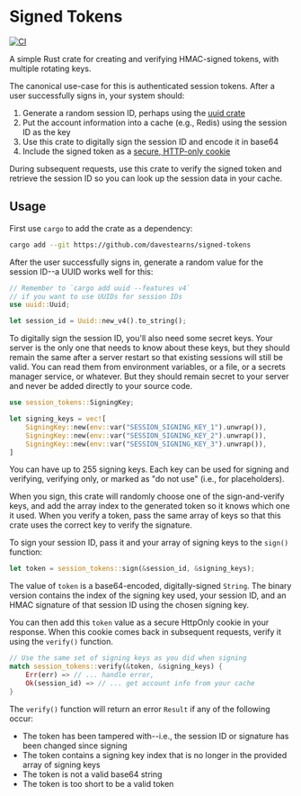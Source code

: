 # Signed Tokens

[![CI](https://github.com/davestearns/signed-tokens/actions/workflows/ci.yml/badge.svg)](https://github.com/davestearns/signed-tokens/actions/workflows/ci.yml)

A simple Rust crate for creating and verifying HMAC-signed tokens, with multiple rotating keys.

The canonical use-case for this is authenticated session tokens. After a user successfully signs in, your system should:
1. Generate a random session ID, perhaps using the [uuid crate](https://crates.io/crates/uuid)
1. Put the account information into a cache (e.g., Redis) using the session ID as the key
1. Use this crate to digitally sign the session ID and encode it in base64
1. Include the signed token as a [secure, HTTP-only cookie](https://developer.mozilla.org/en-US/docs/Web/HTTP/Cookies#block_access_to_your_cookies)

During subsequent requests, use this crate to verify the signed token and retrieve the session ID so you can look up the session data in your cache.

## Usage

First use `cargo` to add the crate as a dependency:

```bash
cargo add --git https://github.com/davestearns/signed-tokens
```

After the user successfully signs in, generate a random value for the session ID--a UUID works well for this:

```rust
// Remember to `cargo add uuid --features v4` 
// if you want to use UUIDs for session IDs
use uuid::Uuid;

let session_id = Uuid::new_v4().to_string();
```

To digitally sign the session ID, you'll also need some secret keys. Your server is the only one that needs to know about these keys, but they should remain the same after a server restart so that existing sessions will still be valid. You can read them from environment variables, or a file, or a secrets manager service, or whatever. But they should remain secret to your server and never be added directly to your source code.

```rust
use session_tokens::SigningKey;

let signing_keys = vec![
    SigningKey::new(env::var("SESSION_SIGNING_KEY_1").unwrap()),
    SigningKey::new(env::var("SESSION_SIGNING_KEY_2").unwrap()),
    SigningKey::new(env::var("SESSION_SIGNING_KEY_3").unwrap()),
]
```

You can have up to 255 signing keys. Each key can be used for signing and verifying, verifying only, or marked as "do not use" (i.e., for placeholders).

When you sign, this crate will randomly choose one of the sign-and-verify keys, and add the array index to the generated token so it knows which one it used. When you verify a token, pass the same array of keys so that this crate uses the correct key to verify the signature.

To sign your session ID, pass it and your array of signing keys to the `sign()` function:

```rust
let token = session_tokens::sign(&session_id, &signing_keys);
```

The value of `token` is a base64-encoded, digitally-signed `String`. The binary version contains the index of the signing key used, your session ID, and an HMAC signature of that session ID using the chosen signing key.

You can then add this `token` value as a secure HttpOnly cookie in your response. When this cookie comes back in subsequent requests, verify it using the `verify()` function.

```rust
// Use the same set of signing keys as you did when signing
match session_tokens::verify(&token, &signing_keys) {
    Err(err) => // ... handle error,
    Ok(session_id) => // ... get account info from your cache
}
```

The `verify()` function will return an error `Result` if any of the following occur:
- The token has been tampered with--i.e., the session ID or signature has been changed since signing
- The token contains a signing key index that is no longer in the provided array of signing keys
- The token is not a valid base64 string
- The token is too short to be a valid token
